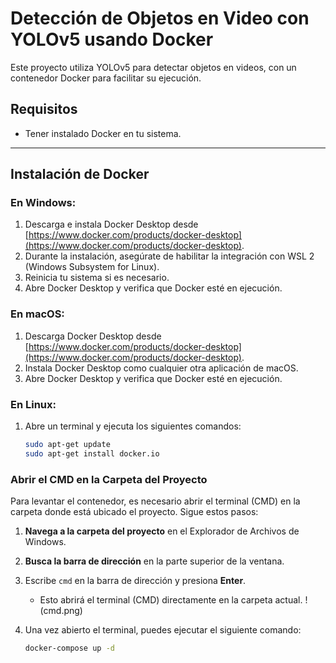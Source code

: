 # Detección de Objetos en Video con YOLOv5 usando Docker

Este proyecto utiliza YOLOv5 para detectar objetos en videos, con un contenedor Docker para facilitar su ejecución.

## Requisitos

- Tener instalado Docker en tu sistema.

---

## Instalación de Docker

### En Windows:
1. Descarga e instala Docker Desktop desde [https://www.docker.com/products/docker-desktop](https://www.docker.com/products/docker-desktop).
2. Durante la instalación, asegúrate de habilitar la integración con WSL 2 (Windows Subsystem for Linux).
3. Reinicia tu sistema si es necesario.
4. Abre Docker Desktop y verifica que Docker esté en ejecución.

### En macOS:
1. Descarga Docker Desktop desde [https://www.docker.com/products/docker-desktop](https://www.docker.com/products/docker-desktop).
2. Instala Docker Desktop como cualquier otra aplicación de macOS.
3. Abre Docker Desktop y verifica que Docker esté en ejecución.

### En Linux:
1. Abre un terminal y ejecuta los siguientes comandos:
   ```bash
   sudo apt-get update
   sudo apt-get install docker.io

### Abrir el CMD en la Carpeta del Proyecto

Para levantar el contenedor, es necesario abrir el terminal (CMD) en la carpeta donde está ubicado el proyecto. Sigue estos pasos:

1. **Navega a la carpeta del proyecto** en el Explorador de Archivos de Windows.
2. **Busca la barra de dirección** en la parte superior de la ventana.
3. Escribe `cmd` en la barra de dirección y presiona **Enter**.
   - Esto abrirá el terminal (CMD) directamente en la carpeta actual.
    !(cmd.png)
   
4. Una vez abierto el terminal, puedes ejecutar el siguiente comando:
   ```bash
   docker-compose up -d

